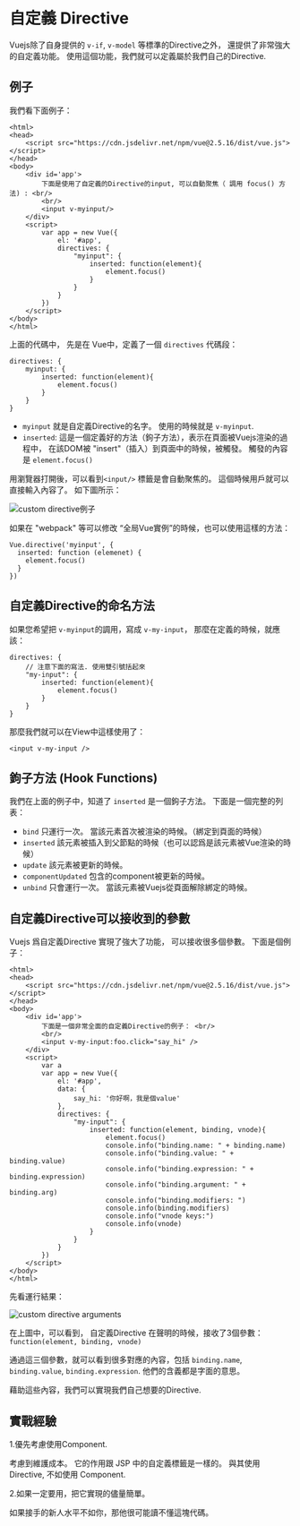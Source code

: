 # 自定義 Directive

Vuejs除了自身提供的 `v-if`, `v-model` 等標準的Directive之外， 還提供了非常強大的自定義功能。 使用這個功能，我們就可以定義屬於我們自己的Directive.  

## 例子

我們看下面例子：

```
<html>
<head>
	<script src="https://cdn.jsdelivr.net/npm/vue@2.5.16/dist/vue.js"></script>
</head>
<body>
	<div id='app'>
		下面是使用了自定義的Directive的input, 可以自動聚焦（ 調用 focus() 方法) : <br/>
		<br/>
		<input v-myinput/>
	</div>
	<script>
		var app = new Vue({
			el: '#app',
			directives: {
				"myinput": {
					inserted: function(element){
						element.focus()
					}
				}
			}
		})
	</script>
</body>
</html>
```

上面的代碼中， 先是在 Vue中，定義了一個 `directives` 代碼段： 

```
directives: {
	myinput: {
		inserted: function(element){
			element.focus()
		}
	}
}
```

- `myinput` 就是自定義Directive的名字。  使用的時候就是 `v-myinput`. 
- `inserted`: 這是一個定義好的方法（鉤子方法），表示在頁面被Vuejs渲染的過程中， 在該DOM被 "insert"（插入）到頁面中的時候，被觸發。
觸發的內容是 `element.focus()`


用瀏覽器打開後，可以看到`<input/>` 標籤是會自動聚焦的。 這個時候用戶就可以直接輸入內容了。 如下圖所示：

![custom directive例子](./images/custom_directive.png)

如果在 "webpack" 等可以修改 “全局Vue實例”的時候，也可以使用這樣的方法： 

```
Vue.directive('myinput', {
  inserted: function (elemenet) {
    element.focus()
  }
})
```

## 自定義Directive的命名方法

如果您希望把 `v-myinput`的調用，寫成 `v-my-input`， 那麼在定義的時候，就應該： 

```
directives: {
	// 注意下面的寫法. 使用雙引號括起來 
	"my-input": {    
		inserted: function(element){
			element.focus()
		}
	}
}
```

那麼我們就可以在View中這樣使用了： 

```
<input v-my-input />
```

## 鉤子方法 (Hook Functions)

我們在上面的例子中，知道了 `inserted` 是一個鉤子方法。  下面是一個完整的列表： 

- `bind`  只運行一次。 當該元素首次被渲染的時候。（綁定到頁面的時候） 
- `inserted`  該元素被插入到父節點的時候（也可以認爲是該元素被Vue渲染的時候）
- `update`  該元素被更新的時候。
- `componentUpdated`  包含的component被更新的時候。
- `unbind`  只會運行一次。 當該元素被Vuejs從頁面解除綁定的時候。 

## 自定義Directive可以接收到的參數

Vuejs 爲自定義Directive 實現了強大了功能， 可以接收很多個參數。 下面是個例子：

```
<html>
<head>
	<script src="https://cdn.jsdelivr.net/npm/vue@2.5.16/dist/vue.js"></script>
</head>
<body>
	<div id='app'>
		下面是一個非常全面的自定義Directive的例子： <br/>
		<br/>
		<input v-my-input:foo.click="say_hi" />
	</div>
	<script>
		var a 
		var app = new Vue({
			el: '#app',
			data: {
				say_hi: '你好啊，我是個value'
			},
			directives: {
				"my-input": {
					inserted: function(element, binding, vnode){
						element.focus()
						console.info("binding.name: " + binding.name)
						console.info("binding.value: " + binding.value)
						console.info("binding.expression: " + binding.expression)
						console.info("binding.argument: " + binding.arg)
						console.info("binding.modifiers: ")
						console.info(binding.modifiers)
						console.info("vnode keys:")
						console.info(vnode)
					}
				}
			}
		})
	</script>
</body>
</html>
```

先看運行結果： 

![custom directive arguments](./images/custom_directive_arguments.png)

在上圖中，可以看到， 自定義Directive 在聲明的時候，接收了3個參數：  `function(element, binding, vnode)`

通過這三個參數，就可以看到很多對應的內容，包括 `binding.name`, `binding.value`, `binding.expression`. 他們的含義都是字面的意思。

藉助這些內容，我們可以實現我們自己想要的Directive.  

## 實戰經驗

1.優先考慮使用Component. 

考慮到維護成本。 它的作用跟 JSP 中的自定義標籤是一樣的。  與其使用 Directive, 不如使用 Component. 

2.如果一定要用，把它實現的儘量簡單。 

如果接手的新人水平不如你，那他很可能讀不懂這塊代碼。




